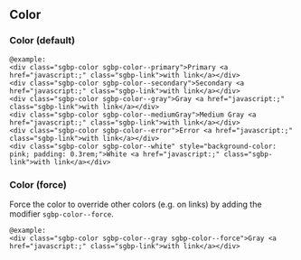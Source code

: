 ## Color

### Color (default)

    @example:
    <div class="sgbp-color sgbp-color--primary">Primary <a href="javascript:;" class="sgbp-link">with link</a></div>
    <div class="sgbp-color sgbp-color--secondary">Secondary <a href="javascript:;" class="sgbp-link">with link</a></div>
    <div class="sgbp-color sgbp-color--gray">Gray <a href="javascript:;" class="sgbp-link">with link</a></div>
    <div class="sgbp-color sgbp-color--mediumGray">Medium Gray <a href="javascript:;" class="sgbp-link">with link</a></div>
    <div class="sgbp-color sgbp-color--error">Error <a href="javascript:;" class="sgbp-link">with link</a></div>
    <div class="sgbp-color sgbp-color--white" style="background-color: pink; padding: 0.3rem;">White <a href="javascript:;" class="sgbp-link">with link</a></div>

### Color (force)

Force the color to override other colors (e.g. on links) by adding the modifier `sgbp-color--force`.

    @example:
    <div class="sgbp-color sgbp-color--gray sgbp-color--force">Gray <a href="javascript:;" class="sgbp-link">with link</a></div>
